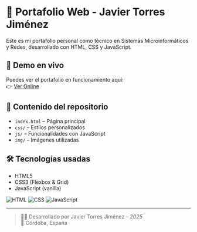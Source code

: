 # 💼 Portafolio Web - Javier Torres Jiménez

Este es mi portafolio personal como técnico en Sistemas Microinformáticos y Redes, desarrollado con HTML, CSS y JavaScript.

## 🔗 Demo en vivo

Puedes ver el portafolio en funcionamiento aquí:  
👉 [Ver Online](https://javitorres3393.github.io/portafolio)

## 📁 Contenido del repositorio

- `index.html` – Página principal
- `css/` – Estilos personalizados
- `js/` – Funcionalidades con JavaScript
- `img/` – Imágenes utilizadas

## 🛠️ Tecnologías usadas

- HTML5
- CSS3 (Flexbox & Grid)
- JavaScript (vanilla)

![HTML](https://img.shields.io/badge/HTML5-E34F26?logo=html5&logoColor=white)
![CSS](https://img.shields.io/badge/CSS3-1572B6?logo=css3&logoColor=white)
![JavaScript](https://img.shields.io/badge/JavaScript-F7DF1E?logo=javascript&logoColor=black)

---

> 👨‍💻 Desarrollado por Javier Torres Jiménez – *2025*  
> 📍 Córdoba, España
